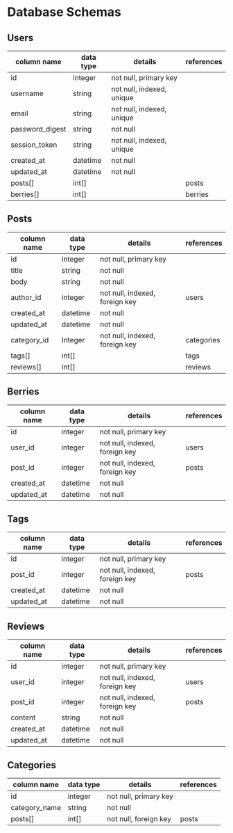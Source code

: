# Database Schemas

## Users

| **column name** | **data type** | **details**               | **references** |
| --------------- | ------------- | ------------------------- | -------------- |
| id              | integer       | not null, primary key     |                |
| username        | string        | not null, indexed, unique |                |
| email           | string        | not null, indexed, unique |                |
| password_digest | string        | not null                  |                |
| session_token   | string        | not null, indexed, unique |                |
| created_at      | datetime      | not null                  |                |
| updated_at      | datetime      | not null                  |                |
| posts[]         | int[]         |                           | posts          |
| berries[]       | int[]         |                           | berries        |

## Posts

| **column name** | **data type** | **details**                    | **references** |
| --------------- | ------------- | ------------------------------ | -------------- |
| id              | integer       | not null, primary key          |                |
| title           | string        | not null                       |                |
| body            | string        | not null                       |                |
| author_id       | integer       | not null, indexed, foreign key | users          |
| created_at      | datetime      | not null                       |                |
| updated_at      | datetime      | not null                       |                |
| category_id     | Integer       | not null, indexed, foreign key | categories     |
| tags[]          | int[]         |                                | tags           |
| reviews[]       | int[]         |                                | reviews        |

## Berries

| **column name** | **data type** | **details**                    | **references** |
| --------------- | ------------- | ------------------------------ | -------------- |
| id              | integer       | not null, primary key          |                |
| user_id         | integer       | not null, indexed, foreign key | users          |
| post_id         | integer       | not null, indexed, foreign key | posts          |
| created_at      | datetime      | not null                       |                |
| updated_at      | datetime      | not null                       |                |

## Tags

| **column name** | **data type** | **details**                    | **references** |
| --------------- | ------------- | ------------------------------ | -------------- |
| id              | integer       | not null, primary key          |                |
| post_id         | integer       | not null, indexed, foreign key | posts          |
| created_at      | datetime      | not null                       |                |
| updated_at      | datetime      | not null                       |                |

## Reviews

| **column name** | **data type** | **details**                    | **references** |
| --------------- | ------------- | ------------------------------ | -------------- |
| id              | integer       | not null, primary key          |                |
| user_id         | integer       | not null, indexed, foreign key | users          |
| post_id         | integer       | not null, indexed, foreign key | posts          |
| content         | string        | not null                       |                |
| created_at      | datetime      | not null                       |                |
| updated_at      | datetime      | not null                       |                |

## Categories

| **column name** | **data type** | **details**           | **references** |
| --------------- | ------------- | --------------------- | -------------- |
| id              | integer       | not null, primary key |                |
| category_name   | string        | not null              |                |
| posts[]         | int[]         | not null, foreign key | posts          |